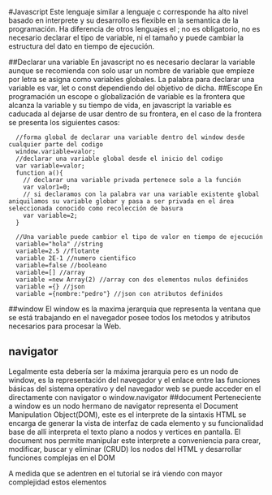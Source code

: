 #Javascript
Este lenguaje similar a lenguaje c corresponde ha alto nivel basado en interprete y su desarrollo es flexible en la semantica de la programación.
Ha diferencia de otros lenguajes el ; no es obligatorio, no es necesario declarar el tipo de variable, ni el tamaño y puede cambiar la estructura del dato en tiempo de ejecución.

##Declarar una variable
En javascript no es necesario declarar la variable aunque se recomienda con solo usar un nombre de variable que empieze por letra se asigna como variables globales.
La palabra para declarar una variable es var, let o const dependiendo del objetivo de dicha.
##Escope
En programación un escope o globalización de variable es la frontera que alcanza la variable y su tiempo de vida, en javascript la variable es caducada al dejarse de usar dentro de su frontera, en el caso de la frontera se presenta los siguientes casos:

      //forma global de declarar una variable dentro del window desde cualquier parte del codigo
      window.variable=valor;
      //declarar una variable global desde el inicio del codigo
      var variable=valor;
      function a(){
        // declarar una variable privada pertenece solo a la función
        var valor1=0;
        // si declaramos con la palabra var una variable existente global aniquilamos su variable globar y pasa a ser privada en el área seleccionada conocido como recolección de basura
        var variable=2;
      }
      
      //Una variable puede cambior el tipo de valor en tiempo de ejecución
      variable="hola" //string
      variable=2.5 //flotante
      variable 2E-1 //numero cientifico
      variable=false //booleano
      variable=[] //array
      variable =new Array(2) //array con dos elementos nulos definidos
      variable ={} //json
      variable ={nombre:"pedro"} //json con atributos definidos
      
##window
El window es la maxima jerarquia que representa la ventana que se está trabajando en el navegador posee todos los metodos y atributos necesarios para procesar la Web.
## navigator
Legalmente esta debería ser la máxima jerarquia pero es un nodo de window, es la representación del navegador y el enlace entre las funciones básicas del sistema operativo y del navegador web se puede acceder en el directamente con navigator o window.navigator
##document
Perteneciente a window es un nodo hermano de navigator representa el Document Manipulation Object(DOM), este es el interprete de la sintaxis HTML se encarga de generar la vista de interfaz de cada elemento y su funcionalidad base de allí interpreta el texto plano a nodos y vertices en pantalla.
  El document nos permite manipular este interprete a conveniencia para crear, modificar, buscar y eliminar (CRUD) los nodos del HTML y desarrollar funciones complejas en el DOM
  
A medida que se adentren en el tutorial se irá viendo con mayor complejidad estos elementos  
